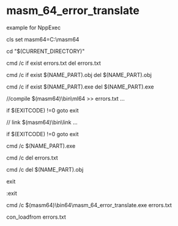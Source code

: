 # masm_64_error_translate

example for NppExec

cls
set masm64=C:\masm64

cd "$(CURRENT_DIRECTORY)"

cmd /c if exist errors.txt del errors.txt

cmd /c if exist $(NAME_PART).obj del $(NAME_PART).obj

cmd /c if exist $(NAME_PART).exe del $(NAME_PART).exe

//compile $(masm64)\bin\ml64 >> errors.txt ...

if $(EXITCODE) !=0 goto exit

// link $(masm64)\bin\link ...

if $(EXITCODE) !=0 goto exit

cmd /c $(NAME_PART).exe

cmd /c del errors.txt

cmd /c del $(NAME_PART).obj

exit

:exit

cmd /c $(masm64)\bin64\masm_64_error_translate.exe errors.txt

con_loadfrom errors.txt
